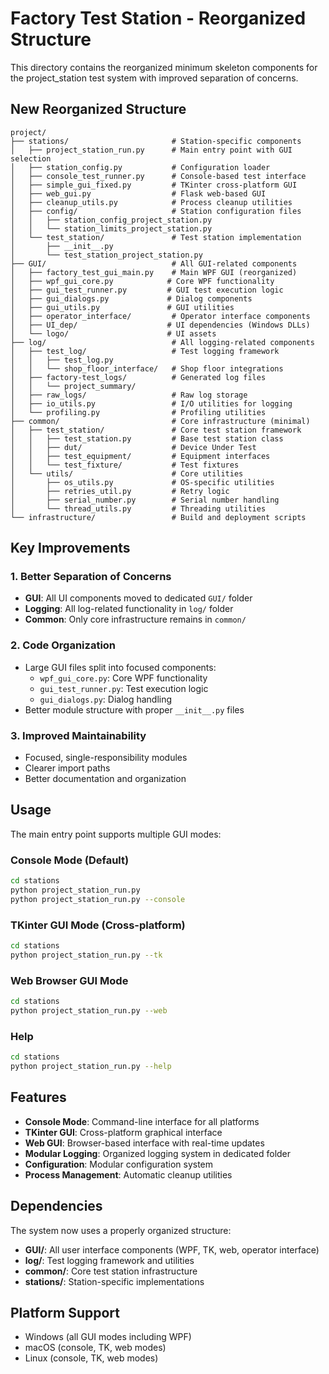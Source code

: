 # Factory Test Station - Reorganized Structure

This directory contains the reorganized minimum skeleton components for the project_station test system with improved separation of concerns.

## New Reorganized Structure

```
project/
├── stations/                       # Station-specific components
│   ├── project_station_run.py      # Main entry point with GUI selection
│   ├── station_config.py           # Configuration loader
│   ├── console_test_runner.py      # Console-based test interface
│   ├── simple_gui_fixed.py         # TKinter cross-platform GUI
│   ├── web_gui.py                  # Flask web-based GUI
│   ├── cleanup_utils.py            # Process cleanup utilities
│   ├── config/                     # Station configuration files
│   │   ├── station_config_project_station.py
│   │   └── station_limits_project_station.py
│   └── test_station/               # Test station implementation
│       ├── __init__.py
│       └── test_station_project_station.py
├── GUI/                            # All GUI-related components
│   ├── factory_test_gui_main.py    # Main WPF GUI (reorganized)
│   ├── wpf_gui_core.py            # Core WPF functionality
│   ├── gui_test_runner.py         # GUI test execution logic
│   ├── gui_dialogs.py             # Dialog components
│   ├── gui_utils.py               # GUI utilities
│   ├── operator_interface/         # Operator interface components
│   ├── UI_dep/                    # UI dependencies (Windows DLLs)
│   └── logo/                      # UI assets
├── log/                            # All logging-related components
│   ├── test_log/                   # Test logging framework
│   │   ├── test_log.py
│   │   └── shop_floor_interface/   # Shop floor integrations
│   ├── factory-test_logs/          # Generated log files
│   │   └── project_summary/
│   ├── raw_logs/                   # Raw log storage
│   ├── io_utils.py                 # I/O utilities for logging
│   └── profiling.py                # Profiling utilities
├── common/                         # Core infrastructure (minimal)
│   ├── test_station/               # Core test station framework
│   │   ├── test_station.py         # Base test station class
│   │   ├── dut/                    # Device Under Test
│   │   ├── test_equipment/         # Equipment interfaces
│   │   └── test_fixture/           # Test fixtures
│   └── utils/                      # Core utilities
│       ├── os_utils.py             # OS-specific utilities
│       ├── retries_util.py         # Retry logic
│       ├── serial_number.py        # Serial number handling
│       └── thread_utils.py         # Threading utilities
└── infrastructure/                 # Build and deployment scripts
```

## Key Improvements

### 1. Better Separation of Concerns
- **GUI**: All UI components moved to dedicated `GUI/` folder
- **Logging**: All log-related functionality in `log/` folder  
- **Common**: Only core infrastructure remains in `common/`

### 2. Code Organization
- Large GUI files split into focused components:
  - `wpf_gui_core.py`: Core WPF functionality
  - `gui_test_runner.py`: Test execution logic
  - `gui_dialogs.py`: Dialog handling
- Better module structure with proper `__init__.py` files

### 3. Improved Maintainability
- Focused, single-responsibility modules
- Clearer import paths
- Better documentation and organization

## Usage

The main entry point supports multiple GUI modes:

### Console Mode (Default)
```bash
cd stations
python project_station_run.py
python project_station_run.py --console
```

### TKinter GUI Mode (Cross-platform)
```bash
cd stations
python project_station_run.py --tk
```

### Web Browser GUI Mode
```bash
cd stations
python project_station_run.py --web
```

### Help
```bash
cd stations
python project_station_run.py --help
```

## Features

- **Console Mode**: Command-line interface for all platforms
- **TKinter GUI**: Cross-platform graphical interface
- **Web GUI**: Browser-based interface with real-time updates
- **Modular Logging**: Organized logging system in dedicated folder
- **Configuration**: Modular configuration system
- **Process Management**: Automatic cleanup utilities

## Dependencies

The system now uses a properly organized structure:
- **GUI/**: All user interface components (WPF, TK, web, operator interface)
- **log/**: Test logging framework and utilities
- **common/**: Core test station infrastructure
- **stations/**: Station-specific implementations

## Platform Support

- Windows (all GUI modes including WPF)
- macOS (console, TK, web modes)
- Linux (console, TK, web modes)